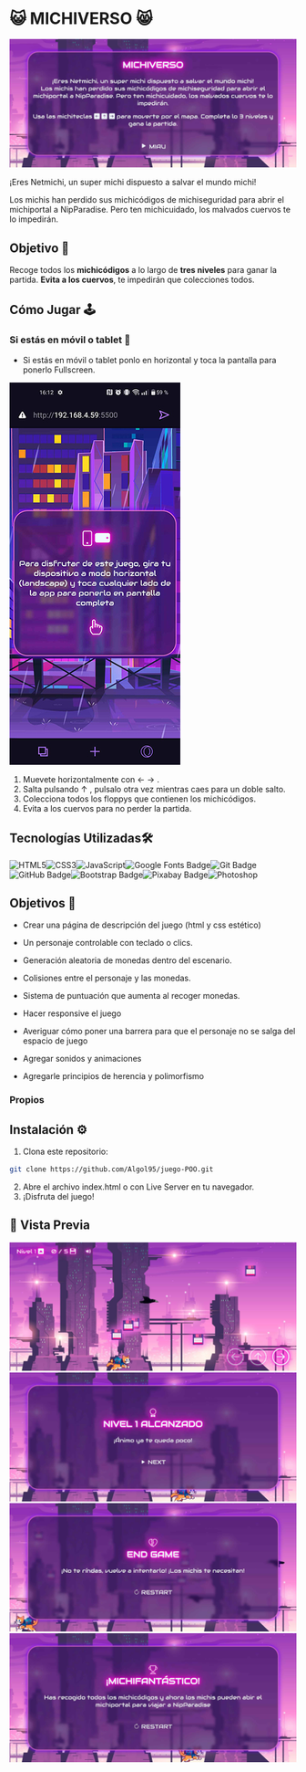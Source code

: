 # 😺 MICHIVERSO 😸

![Menu de inicio](./src/img/previews/michiverso-start.jpg)

¡Eres Netmichi, un super michi dispuesto a salvar el mundo michi!

Los michis han perdido sus michicódigos de michiseguridad para
abrir el michiportal a NipParadise. Pero ten michicuidado, los
malvados cuervos te lo impedirán.

## Objetivo 🎯

Recoge todos los **michicódigos** a lo largo de **tres niveles** para ganar la partida. **Evita a los cuervos**, te impedirán que colecciones todos.

## Cómo Jugar 🕹️

### Si estás en móvil o tablet 📲
- Si estás en móvil o tablet ponlo en horizontal y toca la pantalla para ponerlo Fullscreen.

![Aviso Móvil](./src/img/previews/michiverso-movilewarning.jpg)

1. Muevete horizontalmente con ← →  .
2. Salta pulsando ↑ , pulsalo otra vez mientras caes para un doble salto.
3. Colecciona todos los floppys que contienen los michicódigos.
4. Evita a los cuervos para no perder la partida.

## Tecnologías Utilizadas🛠️

![HTML5](https://img.shields.io/badge/HTML5-E34F26?style=for-the-badge&logo=html5&logoColor=white)![CSS3](https://img.shields.io/badge/CSS3-1572B6?style=for-the-badge&logo=css3&logoColor=white)![JavaScript](https://img.shields.io/badge/JavaScript-F7DF1E?style=for-the-badge&logo=javascript&logoColor=black)![Google Fonts Badge](https://img.shields.io/badge/Google%20Fonts-4285F4?logo=googlefonts&logoColor=fff&style=for-the-badge)![Git Badge](https://img.shields.io/badge/Git-F05032?logo=git&logoColor=fff&style=for-the-badge)![GitHub Badge](https://img.shields.io/badge/GitHub-181717?logo=github&logoColor=fff&style=for-the-badge)![Bootstrap Badge](https://img.shields.io/badge/Bootstrap-7952B3?logo=bootstrap&logoColor=fff&style=for-the-badge)![Pixabay Badge](https://img.shields.io/badge/Pixabay-2EC66D?logo=pixabay&logoColor=fff&style=for-the-badge)![Photoshop](https://img.shields.io/badge/Adobe%20Photoshop-A-001e36?logo=adobephotoshop&logoColor=fff&style=for-the-badge&colorA=001e36&colorB=31a8ff)

## Objetivos 🚀

- Crear una página de descripción del juego (html y css estético)
- Un personaje controlable con teclado o clics.
- Generación aleatoria de monedas dentro del escenario.
- Colisiones entre el personaje y las monedas.
- Sistema de puntuación que aumenta al recoger monedas.

- Hacer responsive el juego
- Averiguar cómo poner una barrera para que el personaje no se salga del espacio de juego
- Agregar sonidos y animaciones
- Agregarle principios de herencia y polimorfismo
### Propios

## Instalación ⚙️

1. Clona este repositorio:
```bash
git clone https://github.com/Algol95/juego-POO.git
```
2. Abre el archivo index.html o con Live Server en tu navegador.
3. ¡Disfruta del juego!

## 🎨 Vista Previa
![Juego](./src/img/previews/michiverso-play.jpg)
![Level Up](./src/img/previews/michiverso-lvlup.jpg)
![Fin del juego](./src/img/previews/michiverso-end.jpg)
![Victoria](./src/img/previews/michiverso-victory.jpg)